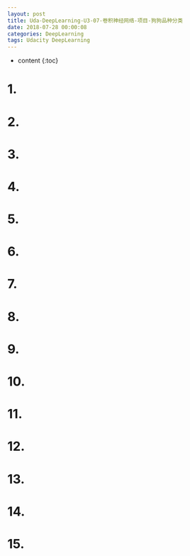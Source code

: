 ```yaml
---
layout: post
title: Uda-DeepLearning-U3-07-卷积神经网络-项目-狗狗品种分类
date: 2018-07-28 00:00:08
categories: DeepLearning
tags: Udacity DeepLearning
---
```

* content
{:toc}

# 1. 

# 2. 

# 3. 

# 4. 

# 5. 

# 6. 

# 7. 

# 8. 

# 9. 

# 10. 

# 11. 

# 12. 

# 13. 

# 14. 

# 15. 
